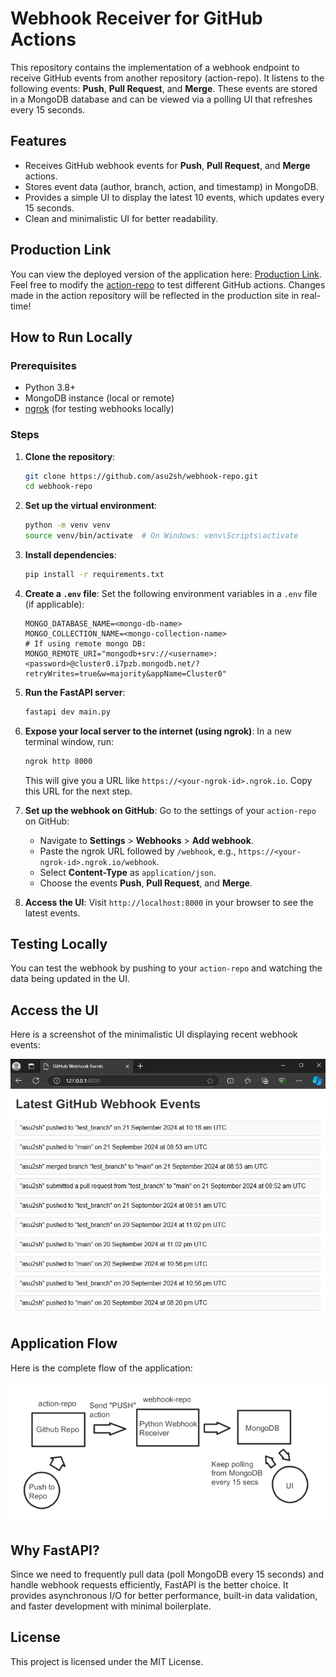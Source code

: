 # Webhook Receiver for GitHub Actions

This repository contains the implementation of a webhook endpoint to receive GitHub events from another repository (action-repo). It listens to the following events: **Push**, **Pull Request**, and **Merge**. These events are stored in a MongoDB database and can be viewed via a polling UI that refreshes every 15 seconds.

## Features
- Receives GitHub webhook events for **Push**, **Pull Request**, and **Merge** actions.
- Stores event data (author, branch, action, and timestamp) in MongoDB.
- Provides a simple UI to display the latest 10 events, which updates every 15 seconds.
- Clean and minimalistic UI for better readability.

## Production Link
You can view the deployed version of the application here: [Production Link](https://your-production-link.com).
Feel free to modify the [action-repo](https://github.com/asu2sh/action-repo) to test different GitHub actions. Changes made in the action repository will be reflected in the production site in real-time!

## How to Run Locally

### Prerequisites
- Python 3.8+
- MongoDB instance (local or remote)
- [ngrok](https://ngrok.com/) (for testing webhooks locally)

### Steps
1. **Clone the repository**:
    ```bash
    git clone https://github.com/asu2sh/webhook-repo.git
    cd webhook-repo
    ```

2. **Set up the virtual environment**:
    ```bash
    python -m venv venv
    source venv/bin/activate  # On Windows: venv\Scripts\activate
    ```

3. **Install dependencies**:
    ```bash
    pip install -r requirements.txt
    ```

4. **Create a `.env` file**:
    Set the following environment variables in a `.env` file (if applicable):
    ```plaintext
    MONGO_DATABASE_NAME=<mongo-db-name>
    MONGO_COLLECTION_NAME=<mongo-collection-name>
    # If using remote mongo DB:
    MONGO_REMOTE_URI="mongodb+srv://<username>:<password>@cluster0.i7pzb.mongodb.net/?retryWrites=true&w=majority&appName=Cluster0"
    ```

5. **Run the FastAPI server**:
    ```bash
    fastapi dev main.py
    ```

6. **Expose your local server to the internet (using ngrok)**:
    In a new terminal window, run:
    ```bash
    ngrok http 8000
    ```
    This will give you a URL like `https://<your-ngrok-id>.ngrok.io`. Copy this URL for the next step.

7. **Set up the webhook on GitHub**:
    Go to the settings of your `action-repo` on GitHub:
    - Navigate to **Settings** > **Webhooks** > **Add webhook**.
    - Paste the ngrok URL followed by `/webhook`, e.g., `https://<your-ngrok-id>.ngrok.io/webhook`.
    - Select **Content-Type** as `application/json`.
    - Choose the events **Push**, **Pull Request**, and **Merge**.

8. **Access the UI**:
    Visit `http://localhost:8000` in your browser to see the latest events.

## Testing Locally
You can test the webhook by pushing to your `action-repo` and watching the data being updated in the UI.

## Access the UI
Here is a screenshot of the minimalistic UI displaying recent webhook events:

![UI Screenshot](images/ui_screenshot.png)

## Application Flow
Here is the complete flow of the application:

![Application Flow](images/application_flow.png)

## Why FastAPI?
Since we need to frequently pull data (poll MongoDB every 15 seconds) and handle webhook requests efficiently, FastAPI is the better choice. It provides asynchronous I/O for better performance, built-in data validation, and faster development with minimal boilerplate.

## License
This project is licensed under the MIT License.
